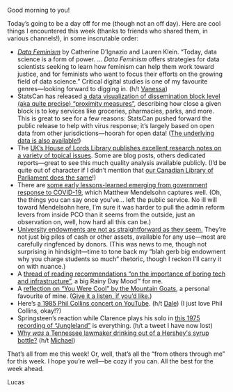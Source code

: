 Good morning to you!

Today’s going to be a day off for me (though not an off day). Here are cool things I encountered this week (thanks to friends who shared them, in various channels!), in some inscrutable order:

- [_Data Feminism_](https://datafeminism.io/) by Catherine D’Ignazio and Lauren Klein. “Today, data science is a form of power. … _Data Feminism_ offers strategies for data scientists seeking to learn how feminism can help them work toward justice, and for feminists who want to focus their efforts on the growing field of data science.” Critical digital studies is one of my favourite genres—looking forward to digging in. (h/t [Vanessa](https://twitter.com/drt3ch/status/1251216811334471680))
- StatsCan has released [a data visualization of dissemination block level (aka quite precise) “proximity measures”](https://www150.statcan.gc.ca/n1/pub/71-607-x/71-607-x2020011-eng.htm), describing how close a given block is to key services like groceries, pharmacies, parks, and more. This is great to see for a few reasons: StatsCan pushed forward the public release to help with virus response; it’s largely based on open data from other jurisdictions—hoorah for open data! ([The underlying data is also available!](https://www150.statcan.gc.ca/n1/pub/17-26-0002/172600022020001-eng.htm))
- The [UK’s House of Lords Library publishes excellent research notes on a variety of topical issues](https://lordslibrary.parliament.uk/). Some are blog posts, others dedicated reports—great to see this much quality analysis available publicly. (I’d be quite out of character if I didn’t mention that [our Canadian Library of Parliament does the same](https://lop.parl.ca/sites/PublicWebsite/default/en_CA/ResearchPublications/AllPublications)!)
- There are [some early lessons-learned emerging from government response to COVID-19](https://policyresponse.ca/five-lessons-in-one-month/), which Matthew Mendelsohn captures well. (Oh, the things you can say once you’ve… left the public service. No ill will toward Mendelsohn here, I’m sure it was harder to pull the admin reform levers from inside PCO than it seems from the outside, just an observation on, well, how hard all this can be.)
- [University endowments are not as straightforward as they seem.](https://twitter.com/pashulman/status/1249018639241666560) They’re not just big piles of cash or other assets, available for any use—most are carefully ringfenced by donors. (This was news to me, though not surprising in hindsight—time to tone back my “blah gerb big endowment why you charge students so much” rhetoric, though I reckon I’ll carry it on with nuance.)
- A [thread of reading recommendations “on the importance of boring tech and infrastructure”](https://twitter.com/nicoleslaw/status/1249701733762285568), a big Rainy Day Mood™ for me.
- A [reflection on “You Were Cool” by the Mountain Goats](https://www.winstonhearn.com/wrote/2020/you-were-cool/), a personal favourite of mine. ([Give it a listen, if you’d like.](https://www.youtube.com/watch?v=JYeeQn65qPw))
- Here’s [a 1985 Phil Collins concert on YouTube](https://www.youtube.com/watch?v=pWa-PS2cRg4). (h/t [Dale](https://twitter.com/dalemugford/status/1251294542097190912)) (I just love Phil Collins, okay!?)
- Springsteen’s reaction while Clarence plays his solo in [this 1975 recording of “Jungleland”](https://www.youtube.com/watch?v=kMyXw35IgYA&list=PLIveWZmYDjBm6jqCbGQzI3MMdnpM_AzjF&index=11) is everything. (h/t a tweet I have now lost)
- [Why _was_ a Tennessee lawmaker drinking out of a Hershey's syrup bottle?](https://www.tennessean.com/story/news/politics/2020/02/04/why-tennessee-rep-kent-calfee-drinks-hersheys-chocolate-syrup-bottle/4654695002/) (h/t [Michael](https://twitter.com/NDPMikeC/))

That’s all from me this week! Or, well, that’s all the “from others through me” for this week. I hope you’re well—be cozy if you can. All the best for the week ahead.

Lucas